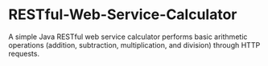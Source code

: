 # RESTful-Web-Service-Calculator
A simple Java RESTful web service calculator performs basic arithmetic operations (addition, subtraction, multiplication, and division) through HTTP requests.
